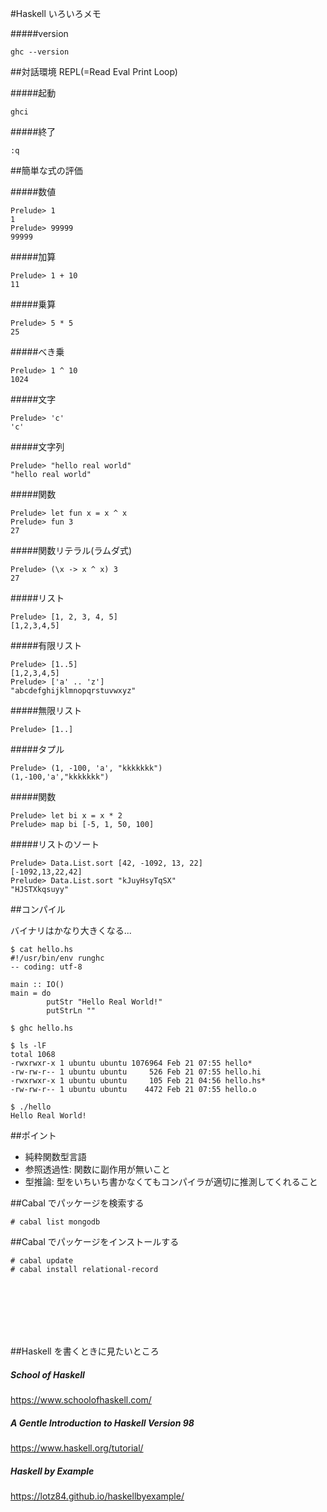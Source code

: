 #Haskell いろいろメモ


#####version

```
ghc --version
```



##対話環境 REPL(=Read Eval Print Loop)

#####起動

```
ghci
```

#####終了

```
:q
```


##簡単な式の評価

#####数値

```
Prelude> 1
1
Prelude> 99999
99999
```

#####加算

```
Prelude> 1 + 10
11
```

#####乗算
```
Prelude> 5 * 5
25
```
#####べき乗
```
Prelude> 1 ^ 10
1024
```
#####文字
```
Prelude> 'c'
'c'
```
#####文字列
```
Prelude> "hello real world"
"hello real world"
```

#####関数
```
Prelude> let fun x = x ^ x
Prelude> fun 3
27
```


#####関数リテラル(ラムダ式)
```
Prelude> (\x -> x ^ x) 3
27
```

#####リスト
```
Prelude> [1, 2, 3, 4, 5]
[1,2,3,4,5]
```

#####有限リスト
```
Prelude> [1..5]
[1,2,3,4,5]
Prelude> ['a' .. 'z']
"abcdefghijklmnopqrstuvwxyz"
```

#####無限リスト
```
Prelude> [1..]
```

#####タプル
```
Prelude> (1, -100, 'a', "kkkkkkk")
(1,-100,'a',"kkkkkkk")
```

#####関数
```
Prelude> let bi x = x * 2
Prelude> map bi [-5, 1, 50, 100]
```
#####リストのソート
```
Prelude> Data.List.sort [42, -1092, 13, 22]
[-1092,13,22,42]
Prelude> Data.List.sort "kJuyHsyTqSX"
"HJSTXkqsuyy"
```

##コンパイル

バイナリはかなり大きくなる...

```
$ cat hello.hs
#!/usr/bin/env runghc
-- coding: utf-8

main :: IO()
main = do
        putStr "Hello Real World!"
        putStrLn ""
```
```
$ ghc hello.hs
```
```
$ ls -lF
total 1068
-rwxrwxr-x 1 ubuntu ubuntu 1076964 Feb 21 07:55 hello*
-rw-rw-r-- 1 ubuntu ubuntu     526 Feb 21 07:55 hello.hi
-rwxrwxr-x 1 ubuntu ubuntu     105 Feb 21 04:56 hello.hs*
-rw-rw-r-- 1 ubuntu ubuntu    4472 Feb 21 07:55 hello.o
```
```
$ ./hello
Hello Real World!
```


##ポイント

- 純粋関数型言語
- 参照透過性: 関数に副作用が無いこと
- 型推論: 型をいちいち書かなくてもコンパイラが適切に推測してくれること




##Cabal でパッケージを検索する

```
# cabal list mongodb
```

##Cabal でパッケージをインストールする

```
# cabal update
# cabal install relational-record
```


<br>
<br>
<br>
<br>
<br>

##Haskell を書くときに見たいところ


##### School of Haskell
https://www.schoolofhaskell.com/

##### A Gentle Introduction to Haskell Version 98
https://www.haskell.org/tutorial/

##### Haskell by Example
https://lotz84.github.io/haskellbyexample/

